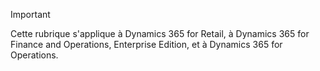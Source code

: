 > [!IMPORTANT]
> Cette rubrique s'applique à Dynamics 365 for Retail, à Dynamics 365 for Finance and Operations, Enterprise Edition, et à Dynamics 365 for Operations.
